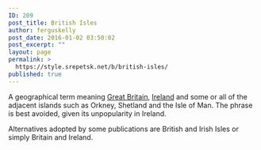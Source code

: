 ```yaml
---
ID: 209
post_title: British Isles
author: ferguskelly
post_date: 2016-01-02 03:50:02
post_excerpt: ""
layout: page
permalink: >
  https://style.srepetsk.net/b/british-isles/
published: true
---
```

A geographical term meaning <a href="https://style.srepetsk.net/b/britain/">Great Britain</a>, <a href="https://style.srepetsk.net/i/island-of-ireland/">Ireland</a> and some or all of the adjacent islands such as Orkney, Shetland and the Isle of Man. The phrase is best avoided, given its unpopularity in Ireland.

Alternatives adopted by some publications are British and Irish Isles or simply Britain and Ireland.